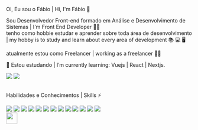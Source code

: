 Oi, Eu sou o Fábio | Hi, I'm Fábio 👋

Sou Desenvolvedor Front-end formado em Análise e Desenvolvimento de Sistemas | I'm Front End Developer :student: <br/> 
tenho como hobbie estudar e aprender sobre toda área de desenvolvimento | my hobby is to study and learn about every area of development :books: :computer: :desktop_computer:

atualmente estou como Freelancer | working as a freelancer :man_technologist:

🌱 Estou estudando | I’m currently learning: Vuejs | React | Nextjs.

<div>
<a href="https://www.linkedin.com/in/fabiopintoapt/"><img src="https://img.shields.io/badge/LinkedIn-0077B5?style=for-the-badge&logo=linkedin&logoColor=white"></a>
<a href="https://discord.com/invite/a1enda#0351"><img src="https://img.shields.io/badge/Discord-7289DA?style=for-the-badge&logo=discord&logoColor=white"></a>
</div><br>

Habilidades e Conhecimentos | Skills ⚡
<div style="display: inline_block">
<img src="https://img.icons8.com/color/48/000000/linux--v1.png"/>
<img src="https://img.icons8.com/color/48/000000/git.png"/>
<img src="https://img.icons8.com/color/48/000000/html-5--v1.png"/>
<img src="https://img.icons8.com/color/48/000000/css3.png"/>
<img src="https://img.icons8.com/color/48/000000/sass.png"/>
<img src="https://img.icons8.com/color/48/000000/bootstrap.png"/>
<img src="https://img.icons8.com/color/48/000000/javascript--v1.png"/>
<img src="https://img.icons8.com/ios-filled/50/000000/jquery.png"/>
<img src="https://img.icons8.com/color/48/000000/vue-js.png"/>
<img src="https://img.icons8.com/plasticine/50/000000/react.png"/>
<img src="https://img.icons8.com/color/48/000000/python--v1.png"/>
<img src="https://img.icons8.com/color/48/000000/php.png"/>
<img src="https://img.icons8.com/color/48/000000/docker.png"/>
</div>

<div style="display: inline_block">
<img src="https://img.shields.io/badge/HTML5-E34F26?style=for-the-badge&logo=html5&logoColor=white"/ width="30px">
</div>
















<!--[![Top Langs](https://github-readme-stats.vercel.app/api/top-langs/?username=anuraghazra)](https://github.com/fab1opinto/github-readme-stats)-->





<!--
**fab1opinto/fab1opinto** is a ✨ _special_ ✨ repository because its `README.md` (this file) appears on your GitHub profile.

Here are some ideas to get you started:

- 🔭 I’m currently working on ...
- 🌱 I’m currently learning ...
- 👯 I’m looking to collaborate on ...
- 🤔 I’m looking for help with ...
- 💬 Ask me about ...
- 📫 How to reach me: ...
- 😄 Pronouns: ...
- ⚡ Fun fact: ...
-->
